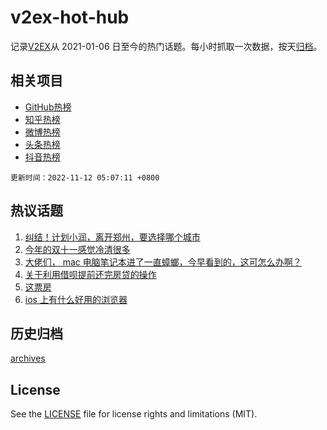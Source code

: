 # v2ex-hot-hub

 记录[V2EX](https://www.v2ex.com/)从 2021-01-06 日至今的热门话题。每小时抓取一次数据，按天[归档](archives)。
 
 ## 相关项目

- [GitHub热榜](https://github.com/snaildev/github-hot-hub)
- [知乎热榜](https://github.com/snaildev/zhihu-hot-hub)
- [微博热榜](https://github.com/snaildev/weibo-hot-hub)
- [头条热榜](https://github.com/snaildev/toutiao-hot-hub)
- [抖音热榜](https://github.com/snaildev/douyin-hot-hub)


 `更新时间：2022-11-12 05:07:11 +0800`

## 热议话题

1. [纠结！计划小润，离开郑州，要选择哪个城市](https://www.v2ex.com/t/894413)
1. [今年的双十一感觉冷清很多](https://www.v2ex.com/t/894339)
1. [大佬们， mac 电脑笔记本进了一直蟑螂，今早看到的，这可怎么办啊？](https://www.v2ex.com/t/894331)
1. [关于利用借呗提前还完房贷的操作](https://www.v2ex.com/t/894456)
1. [这票房](https://www.v2ex.com/t/894352)
1. [ios 上有什么好用的浏览器](https://www.v2ex.com/t/894325)

## 历史归档

[archives](archives)

## License

See the [LICENSE](LICENSE) file for license rights and limitations (MIT).
